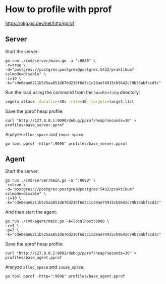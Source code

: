 # How to profile with pprof

https://pkg.go.dev/net/http/pprof

## Server

Start the server:

```shell
go run ./cmd/server/main.go -a ":8080" \
-r=true \
-d="postgres://postgres:postgres@postgres:5432/praktikum?sslmode=disable" \
-i=10 \
-k="cde0eae6211b525aa851d670d236f6d3c1c29ae74915cb9642c79b38abfccd3c"
```

Run the load using the command from the `loadtesting` directory:

```sh
vegeta attack -duration=40s -rate=10 -targets=target.list
```

Save the pprof heap profile:

```shell
curl "http://127.0.0.1:9090/debug/pprof/heap?seconds=30" > profiles/base_server.pprof
```

Analyze `alloc_space` and `inuse_space`:

```shell
go tool pprof -http=":9095" profiles/base_server.pprof
```

## Agent

Start the server:

```shell
go run ./cmd/server/main.go -a ":8080" \
-r=true \
-d="postgres://postgres:postgres@postgres:5432/praktikum?sslmode=disable" \
-i=10 \
-k="cde0eae6211b525aa851d670d236f6d3c1c29ae74915cb9642c79b38abfccd3c"
```

And then start the agent:

```shell
go run ./cmd/agent/main.go -a=localhost:8080 \
-r=4 \
-p=2 \
-k="cde0eae6211b525aa851d670d236f6d3c1c29ae74915cb9642c79b38abfccd3c"
```

Save the pprof heap profile:

```shell
curl "http://127.0.0.1:9091/debug/pprof/heap?seconds=30" > profiles/base_agent.pprof
```

Analyze `alloc_space` and `inuse_space`:

```shell
go tool pprof -http=":9096" profiles/base_agent.pprof
```